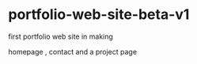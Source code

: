 # portfolio-web-site-beta-v1
first portfolio web site in making


homepage , contact and a project page
